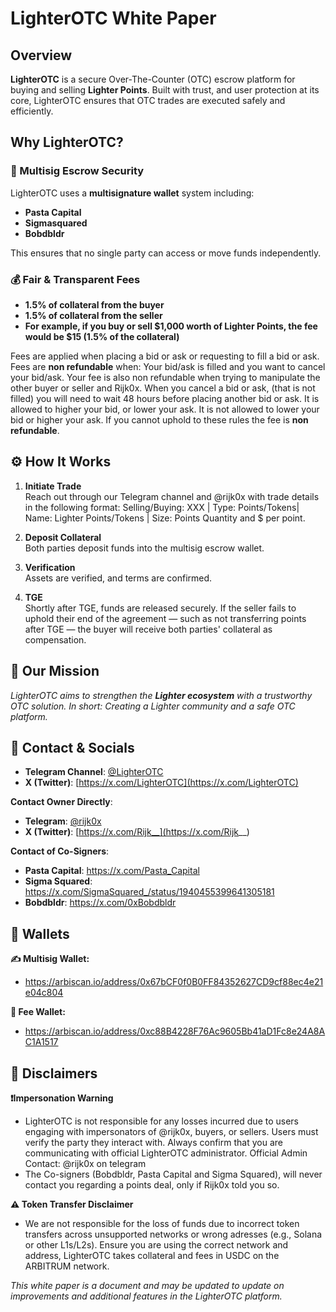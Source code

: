 # LighterOTC White Paper

## Overview
**LighterOTC** is a secure Over-The-Counter (OTC) escrow platform for buying and selling **Lighter Points**. Built with trust, and user protection at its core, LighterOTC ensures that OTC trades are executed safely and efficiently.

## Why LighterOTC?

### 🔐 Multisig Escrow Security
LighterOTC uses a **multisignature wallet** system including:
- **Pasta Capital**
- **Sigmasquared**
- **Bobdbldr**

This ensures that no single party can access or move funds independently.

### 💰 Fair & Transparent Fees
- **1.5% of collateral from the buyer**
- **1.5% of collateral from the seller**
- **For example, if you buy or sell $1,000 worth of Lighter Points, the fee would be $15 (1.5% of the collateral)**

Fees are applied when placing a bid or ask or requesting to fill a bid or ask. Fees are **non refundable** when: Your bid/ask is filled and you want to cancel your bid/ask. Your fee is also non refundable when trying to manipulate the other buyer or seller and Rijk0x. When you cancel a bid or ask, (that is not filled) you will need to wait 48 hours before placing another bid or ask. It is allowed to higher your bid, or lower your ask. It is not allowed to lower your bid or higher your ask. If you cannot uphold to these rules the fee is **non refundable**.

## ⚙️ How It Works
1. **Initiate Trade**  
Reach out through our Telegram channel and @rijk0x with trade details in the following format: Selling/Buying: XXX | Type: Points/Tokens| Name: Lighter Points/Tokens | Size: Points Quantity and $ per point.

3. **Deposit Collateral**  
   Both parties deposit funds into the multisig escrow wallet.

4. **Verification**  
   Assets are verified, and terms are confirmed.

5. **TGE**  
   Shortly after TGE, funds are released securely. If the seller fails to uphold their end of the agreement — such as not transferring points after TGE — the buyer will receive both parties' collateral as compensation.

## 🎯 Our Mission
*LighterOTC aims to strengthen the **Lighter ecosystem** with a trustworthy OTC solution. In short: Creating a Lighter community and a safe OTC platform.*

## 🔗 Contact & Socials
- **Telegram Channel**: [@LighterOTC](https://t.me/LighterOTC)
- **X (Twitter)**: [https://x.com/LighterOTC](https://x.com/LighterOTC)

**Contact Owner Directly**:
- **Telegram**: [@rijk0x](https://t.me/rijk0x)
- **X (Twitter)**: [https://x.com/Rijk__](https://x.com/Rijk__)

**Contact of Co-Signers**:
- **Pasta Capital**: https://x.com/Pasta_Capital
- **Sigma Squared**: https://x.com/SigmaSquared_/status/1940455399641305181
- **Bobdbldr**: https://x.com/0xBobdbldr

## 💼 Wallets
**✍️ Multisig Wallet:**
- https://arbiscan.io/address/0x67bCF0f0B0FF84352627CD9cf88ec4e21e04c804

**🧾 Fee Wallet:**
- https://arbiscan.io/address/0xc88B4228F76Ac9605Bb41aD1Fc8e24A8AC1A1517

## 📢 Disclaimers 
**❗Impersonation Warning**
- LighterOTC is not responsible for any losses incurred due to users engaging with impersonators of @rijk0x, buyers, or sellers. Users must verify the  party they interact with. Always confirm that you are communicating with official LighterOTC administrator.
Official Admin Contact: @rijk0x on telegram
- The Co-signers (Bobdbldr, Pasta Capital and Sigma Squared), will never contact you regarding a points deal, only if Rijk0x told you so.

**⚠️ Token Transfer Disclaimer**
- We are not responsible for the loss of funds due to incorrect token transfers across unsupported networks or wrong adresses (e.g., Solana or other L1s/L2s). Ensure you are using the correct network and address, LighterOTC takes collateral and fees in USDC on the ARBITRUM network.
  
*This white paper is a document and may be updated to update on improvements and additional features in the LighterOTC platform.*
